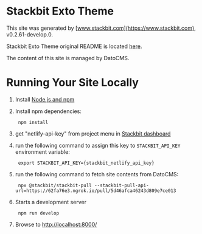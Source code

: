 # Stackbit Exto Theme

This site was generated by [www.stackbit.com](https://www.stackbit.com), v0.2.61-develop.0.

Stackbit Exto Theme original README is located [here](./README.theme.md).

The content of this site is managed by DatoCMS.

# Running Your Site Locally

1. Install [Node.js and npm](https://nodejs.org/en/)

1. Install npm dependencies:

        npm install

1. get "netlify-api-key" from project menu in [Stackbit dashboard](https://app.stackbit.com/dashboard)

1. run the following command to assign this key to `STACKBIT_API_KEY` environment variable:

        export STACKBIT_API_KEY={stackbit_netlify_api_key}

1. run the following command to fetch site contents from DatoCMS:

        npx @stackbit/stackbit-pull --stackbit-pull-api-url=https://62fa76e3.ngrok.io/pull/5d46afca46243d809e7ce013

1. Starts a development server

        npm run develop

1. Browse to [http://localhost:8000/](http://localhost:8000/)
